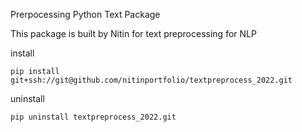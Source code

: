 Prerpocessing Python Text Package

This package is built by Nitin for text preprocessing for NLP

install

`pip install git+ssh://git@github.com/nitinportfolio/textpreprocess_2022.git`

uninstall

`pip uninstall textpreprocess_2022.git`